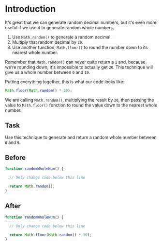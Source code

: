 # Introduction

It's great that we can generate random decimal numbers, but it's even more useful if we use it to generate random whole numbers.

1. Use `Math.random()` to generate a random decimal.
2. Multiply that random decimal by `20`.
3. Use another function, `Math.floor()` to round the number down to its nearest whole number.

Remember that `Math.random()` can never quite return a `1` and, because we're rounding down, it's impossible to actually get `20`. This technique will give us a whole number between `0` and `19`.

Putting everything together, this is what our code looks like:

```javascript
Math.floor(Math.random() * 20);
```
We are calling `Math.random()`, multiplying the result by `20`, then passing the value to `Math.floor()` function to round the value down to the nearest whole number.

## Task 
Use this technique to generate and return a random whole number between `0` and `9`.

## Before

```javascript
function randomWholeNum() {

  // Only change code below this line

  return Math.random();
}
```

## After

```javascript
function randomWholeNum() {

  // Only change code below this line

  return Math.floor(Math.random() * 10);
}
```

